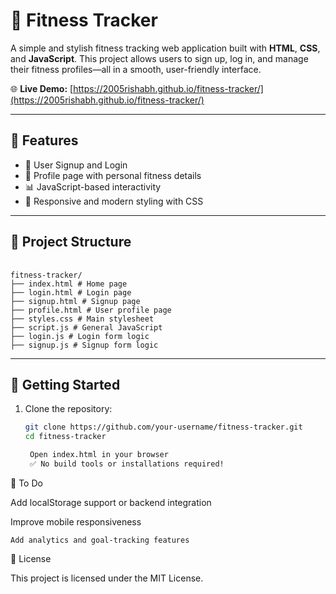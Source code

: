 # 💪 Fitness Tracker

A simple and stylish fitness tracking web application built with **HTML**, **CSS**, and **JavaScript**. This project allows users to sign up, log in, and manage their fitness profiles—all in a smooth, user-friendly interface.

🌐 **Live Demo:** [https://2005rishabh.github.io/fitness-tracker/](https://2005rishabh.github.io/fitness-tracker/)

---

## 🚀 Features

- 🧍 User Signup and Login
- 📄 Profile page with personal fitness details
- 📊 JavaScript-based interactivity
- 🎨 Responsive and modern styling with CSS

---

## 📁 Project Structure
<pre> <code>
fitness-tracker/ 
├── index.html # Home page 
├── login.html # Login page 
├── signup.html # Signup page 
├── profile.html # User profile page 
├── styles.css # Main stylesheet 
├── script.js # General JavaScript 
├── login.js # Login form logic 
├── signup.js # Signup form logic
</code></pre>

---

## 🔧 Getting Started

1. Clone the repository:
   ```bash
   git clone https://github.com/your-username/fitness-tracker.git
   cd fitness-tracker

    Open index.html in your browser
    ✅ No build tools or installations required!

📌 To Do

Add localStorage support or backend integration

Improve mobile responsiveness

    Add analytics and goal-tracking features

📄 License

This project is licensed under the MIT License.
